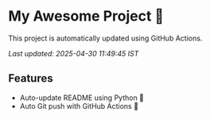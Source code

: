 # My Awesome Project 🚀

This project is automatically updated using GitHub Actions.

_Last updated: 2025-04-30 11:49:45 IST_

## Features
- Auto-update README using Python 🐍
- Auto Git push with GitHub Actions 🤖

